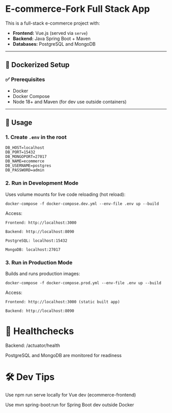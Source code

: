 # E-commerce-Fork Full Stack App

This is a full-stack e-commerce project with:
- **Frontend:** Vue.js (served via `serve`)
- **Backend:** Java Spring Boot + Maven
- **Databases:** PostgreSQL and MongoDB

---

## 🐳 Dockerized Setup

### ✅ Prerequisites

- Docker
- Docker Compose
- Node 18+ and Maven (for dev use outside containers)

---

## 🚀 Usage

### 1. Create `.env` in the root

```dotenv
DB_HOST=localhost
DB_PORT=15432
DB_MONGOPORT=27017
DB_NAME=ecommerce
DB_USERNAME=postgres
DB_PASSWORD=admin
```
### 2. Run in Development Mode
Uses volume mounts for live code reloading (hot reload):

```
docker-compose -f docker-compose.dev.yml --env-file .env up --build
```
Access:
```
Frontend: http://localhost:3000

Backend: http://localhost:8090

PostgreSQL: localhost:15432

MongoDB: localhost:27017
```

### 3. Run in Production Mode
   Builds and runs production images:

```
docker-compose -f docker-compose.prod.yml --env-file .env up --build
```

Access:
```
Frontend: http://localhost:3000 (static built app)

Backend: http://localhost:8090
```
# 🧪 Healthchecks
Backend: /actuator/health

PostgreSQL and MongoDB are monitored for readiness

# 🛠 Dev Tips
Use npm run serve locally for Vue dev (ecommerce-frontend)

Use mvn spring-boot:run for Spring Boot dev outside Docker

